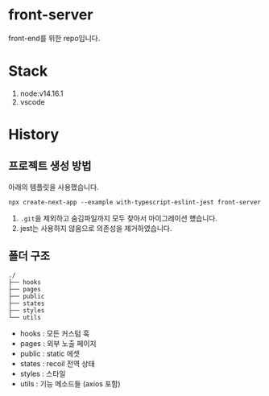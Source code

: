 # front-server

front-end를 위한 repo입니다.

# Stack

1. node:v14.16.1
1. vscode

# History

## 프로젝트 생성 방법

아래의 템플릿을 사용했습니다.

```shell
npx create-next-app --example with-typescript-eslint-jest front-server
```

1. `.git`을 제외하고 숨김파일까지 모두 찾아서 마이그레이션 헀습니다.
1. jest는 사용하지 않음으로 의존성을 제거하였습니다.
## 폴더 구조

```text
./
├── hooks
├── pages
├── public
├── states
├── styles
└── utils
```
- hooks : 모든 커스텀 훅
- pages : 외부 노출 페이지
- public : static 에셋
- states : recoil 전역 상태
- styles : 스타일
- utils : 기능 메소드들 (axios 포함)